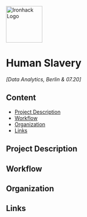 <img src="https://bit.ly/2VnXWr2" alt="Ironhack Logo" width="100"/>

# Human Slavery


*[Data Analytics, Berlin & 07.20]*

## Content
- [Project Description](#project-description)
- [Workflow](#workflow)
- [Organization](#organization)
- [Links](#links)


## Project Description


## Workflow


## Organization


## Links 
  
